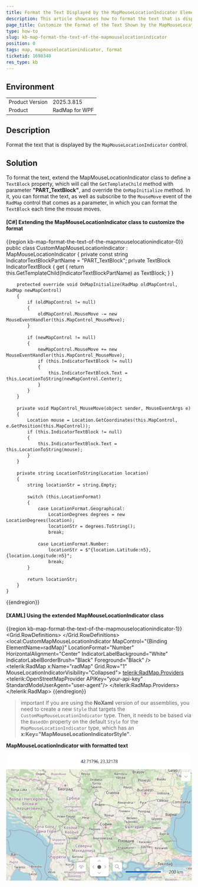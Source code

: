 ```yaml
---
title: Format the Text Displayed by the MapMouseLocationIndicator Element
description: This article showcases how to format the text that is displayed by the MapMouseLocationIndicator element.
page_title: Customize the Format of the Text Shown by the MapMouseLocationIndicator Element
type: how-to
slug: kb-map-format-the-text-of-the-mapmouselocationindicator
position: 0
tags: map, mapmouselocationindicator, format
ticketid: 1698340
res_type: kb
---
```


## Environment
<table>
	<tbody>
		<tr>
			<td>Product Version</td>
			<td>2025.3.815</td>
		</tr>
		<tr>
			<td>Product</td>
			<td>RadMap for WPF</td>
		</tr>
	</tbody>
</table>

## Description

Format the text that is displayed by the `MapMouseLocationIndicator` control.

## Solution

To format the text, extend the MapMouseLocationIndicator class to define a `TextBlock` property, which will call the `GetTemplateChild` method with parameter __"PART_TextBlock"__, and override the `OnMapInitialize` method. In it, you can format the text, as well as subscribe to the `MouseMove` event of the `RadMap` control that comes as a parameter, in which you can format the `TextBlock` each time the mouse moves.

#### __[C#] Extending the MapMouseLocationIndicator class to customize the format__
{{region kb-map-format-the-text-of-the-mapmouselocationindicator-0}}
    public class CustomMapMouseLocationIndicator : MapMouseLocationIndicator
    {
    	private const string IndicatorTextBlockPartName = "PART_TextBlock";
        private TextBlock IndicatorTextBlock
        {
            get
            {
                return this.GetTemplateChild(IndicatorTextBlockPartName) as TextBlock;
            }
        }

        protected override void OnMapInitialize(RadMap oldMapControl, RadMap newMapControl)
        {
            if (oldMapControl != null)
            {
                oldMapControl.MouseMove -= new MouseEventHandler(this.MapControl_MouseMove);
            }

            if (newMapControl != null)
            {
                newMapControl.MouseMove += new MouseEventHandler(this.MapControl_MouseMove);
                if (this.IndicatorTextBlock != null)
                {
                    this.IndicatorTextBlock.Text = this.LocationToString(newMapControl.Center);
                }
            }
        }

        private void MapControl_MouseMove(object sender, MouseEventArgs e)
        {
            Location mouse = Location.GetCoordinates(this.MapControl, e.GetPosition(this.MapControl));
            if (this.IndicatorTextBlock != null)
            {
                this.IndicatorTextBlock.Text = this.LocationToString(mouse);
            }
        }

        private string LocationToString(Location location)
        {
            string locationStr = string.Empty;

            switch (this.LocationFormat)
            {
                case LocationFormat.Geographical:
                    LocationDegrees degrees = new LocationDegrees(location);
                    locationStr = degrees.ToString();
                    break;

                case LocationFormat.Number:
                    locationStr = $"{location.Latitude:n5}, {location.Longitude:n5}";
                    break;
            }

            return locationStr;
        }
    }
{{endregion}}

#### __[XAML] Using the extended MapMouseLocationIndicator class__
{{region kb-map-format-the-text-of-the-mapmouselocationindicator-1}}
<Grid>
    <Grid.RowDefinitions>
        <RowDefinition Height="Auto"/>
        <RowDefinition Height="*"/>
    </Grid.RowDefinitions>
    <local:CustomMapMouseLocationIndicator MapControl="{Binding ElementName=radMap}" 
                                           LocationFormat="Number" 
                                           HorizontalAlignment="Center" 
                                           IndicatorLabelBackground="White" 
                                           IndicatorLabelBorderBrush="Black" 
                                           Foreground="Black" />
    <telerik:RadMap x:Name="radMap"
                    Grid.Row="1"
                    MouseLocationIndicatorVisibility="Collapsed">
        <telerik:RadMap.Providers>
            <telerik:OpenStreetMapProvider APIKey="your-api-key" StandardModeUserAgent="user-agent"/>
        </telerik:RadMap.Providers>
    </telerik:RadMap>
{{endregion}}

>important If you are using the __NoXaml__ version of our assemblies, you need to create a new `Style` that targets the `CustomMapMouseLocationIndicator` type. Then, it needs to be based via the `BasedOn` property on the default `Style` for the `MapMouseLocationIndicator` type, which has an __x:Key="MapMouseLocationIndicatorStyle"__.

__MapMouseLocationIndicator with formatted text__

![WPF MapMouseLocationIndicator with formatted text](images/kb-map-format-the-text-of-the-mapmouselocationindicator-0.png)